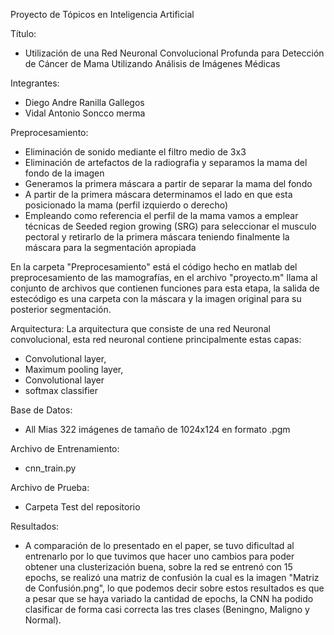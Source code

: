 Proyecto de Tópicos en Inteligencia Artificial

Título:
- Utilización de una Red Neuronal Convolucional Profunda para Detección de Cáncer de Mama Utilizando Análisis de Imágenes Médicas

Integrantes:
- Diego Andre Ranilla Gallegos
- Vidal Antonio Soncco merma

Preprocesamiento:
- Eliminación de sonido mediante el filtro medio de 3x3
- Eliminación de artefactos de la radiografia y separamos la mama del fondo de la imagen
- Generamos la primera máscara a partir de separar la mama del fondo
- A partir de la primera máscara determinamos el lado en que esta posicionado la mama (perfil izquierdo o derecho)
- Empleando como referencia el perfil de la mama vamos a emplear técnicas de Seeded region growing (SRG) para seleccionar el musculo pectoral y retirarlo de la primera máscara teniendo finalmente la máscara para la segmentación apropiada

En la carpeta "Preprocesamiento" está el código hecho en matlab del preprocesamiento de las mamografías, en el archivo "proyecto.m" llama al conjunto de archivos que contienen funciones para esta etapa, la salida de estecódigo es una carpeta con la máscara y la imagen original para su posterior segmentación.


Arquitectura:
La arquitectura que consiste de una red Neuronal convolucional, esta red neuronal contiene principalmente estas capas:
- Convolutional layer,
- Maximum pooling layer,
- Convolutional layer
- softmax classifier

Base de Datos:
- All Mias 322 imágenes de tamaño de 1024x124 en formato .pgm

Archivo de Entrenamiento:
- cnn_train.py

Archivo de Prueba:
- Carpeta Test del repositorio


Resultados:
- A comparación de lo presentado en el paper, se tuvo dificultad al entrenarlo por lo que tuvimos que hacer uno cambios para poder obtener una clusterización buena, sobre la red se entrenó con 15 epochs, se realizó una matriz de confusión la cual es la imagen "Matriz de Confusión.png", lo que podemos decir sobre estos resultados es que a pesar que se haya variado la cantidad de epochs, la CNN ha podido clasificar de forma casi correcta las tres clases (Beningno, Maligno y Normal).
